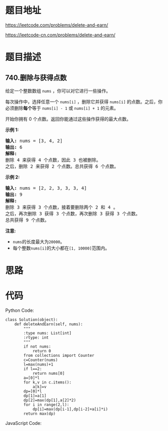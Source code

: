 # 题目地址
https://leetcode.com/problems/delete-and-earn/

https://leetcode-cn.com/problems/delete-and-earn/
# 题目描述
## 740.删除与获得点数
<p>给定一个整数数组&nbsp;<code>nums</code>&nbsp;，你可以对它进行一些操作。</p>

<p>每次操作中，选择任意一个&nbsp;<code>nums[i]</code>&nbsp;，删除它并获得&nbsp;<code>nums[i]</code>&nbsp;的点数。之后，你必须删除<strong>每个</strong>等于&nbsp;<code>nums[i] - 1</code>&nbsp;或&nbsp;<code>nums[i] + 1</code>&nbsp;的元素。</p>

<p>开始你拥有 0 个点数。返回你能通过这些操作获得的最大点数。</p>

<p><strong>示例 1:</strong></p>

<pre>
<strong>输入:</strong> nums = [3, 4, 2]
<strong>输出:</strong> 6
<strong>解释:</strong> 
删除 4 来获得 4 个点数，因此 3 也被删除。
之后，删除 2 来获得 2 个点数。总共获得 6 个点数。
</pre>

<p><strong>示例&nbsp;2:</strong></p>

<pre>
<strong>输入:</strong> nums = [2, 2, 3, 3, 3, 4]
<strong>输出:</strong> 9
<strong>解释:</strong> 
删除 3 来获得 3 个点数，接着要删除两个 2 和 4 。
之后，再次删除 3 获得 3 个点数，再次删除 3 获得 3 个点数。
总共获得 9 个点数。
</pre>

<p><strong>注意:</strong></p>

<ul>
	<li><code>nums</code>的长度最大为<code>20000</code>。</li>
	<li>每个整数<code>nums[i]</code>的大小都在<code>[1, 10000]</code>范围内。</li>
</ul>

# 思路

# 代码
Python Code:

```
class Solution(object):
    def deleteAndEarn(self, nums):
        """
        :type nums: List[int]
        :rtype: int
        """
        if not nums:
            return 0
        from collections import Counter
        c=Counter(nums)
        l=max(nums)+1
        if l==2:
            return nums[0]
        a=[0]*l
        for k,v in c.items():
            a[k]=v
        dp=[0]*l
        dp[1]=a[1]
        dp[2]=max(dp[1],a[2]*2)
        for i in range(2,l):
            dp[i]=max(dp[i-1],dp[i-2]+a[i]*i)
        return max(dp)
```
JavaScript Code:

```

```
